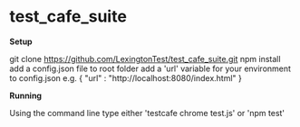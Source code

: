 # test_cafe_suite

**Setup**

git clone https://github.com/LexingtonTest/test_cafe_suite.git
npm install
add a config.json file to root folder
add a 'url' variable for your environment to config.json
e.g.
{
    "url" : "http://localhost:8080/index.html"
}

**Running**

Using the command line type either 'testcafe chrome test.js' or 'npm test'
